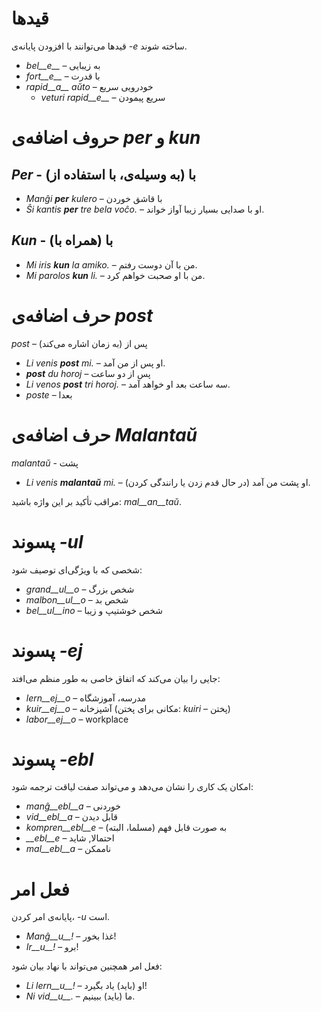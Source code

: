 # قیدها

قیدها می‌توانند با افزودن پایانه‌ی *-e* ساخته شوند.

- *bel__e__*   – به زیبایی
- *fort__e__*  – با قدرت
- *rapid__a__ aŭto*   – خودرویی سریع
	- *veturi rapid__e__*   – سریع پیمودن


# حروف اضافه‌ی *per* و *kun*

## *Per* - با (به وسیله‌ی، با استفاده از)

- *Manĝi __per__ kulero* – با قاشق خوردن
- *Ŝi kantis __per__ tre bela voĉo.* – او با صدایی بسیار زیبا آواز خواند.
 
## *Kun* - با (همراه با)        

- *Mi iris __kun__ la amiko.*    – من با آن دوست رفتم.
- *Mi parolos __kun__ li.*       – من با او صحبت خواهم کرد.



# حرف اضافه‌ی *post*

*post* – پس از (به زمان اشاره می‌کند)

- *Li venis __post__ mi.*   – او پس از من آمد.
- *__post__ du horoj* – پس از دو ساعت
- *Li venos __post__ tri horoj.* – سه ساعت بعد او خواهد آمد.
- *poste* – بعدا

# حرف اضافه‌ی *Malantaŭ*

*malantaŭ* - پشت

- *Li venis __malantaŭ__ mi.* – او پشت من آمد (در حال قدم زدن یا رانندگی کردن).

مراقب تأکید بر این واژه باشید: *mal__an__taŭ*.
 
# پسوند *-ul*

شخصی که با ویژگی‌ای توصیف شود:

- *grand__ul__o*  – شخص بزرگ
- *malbon__ul__o* – شخص بد
- *bel__ul__ino*  – شخص خوشتیپ و زیبا

 

# پسوند *-ej*

جایی را بیان می‌کند که اتفاق خاصی به طور منظم می‌افتد:

- *lern__ej__o*  – مدرسه، آموزشگاه
- *kuir__ej__o*  – آشپزخانه (مکانی برای پختن: *kuiri* – پختن)
- *labor__ej__o* – workplace
 

# پسوند *-ebl*

امکان یک کاری را نشان می‌دهد و می‌تواند صفت لیاقت ترجمه شود:

- *manĝ__ebl__a* – خوردنی
- *vid__ebl__a* – قابل دیدن
- *kompren__ebl__e* – به صورت قابل فهم (مسلما، البته)
- *__ebl__e* – احتمالا, شاید
- *mal__ebl__a* – ناممکن


# فعل امر

پایانه‌ی امر کردن، *-u* است.

- *Manĝ__u__!*   – غذا بخور!
- *Ir__u__!*   – برو!

فعل امر همچنین می‌تواند با نهاد بیان شود:

- *Li lern__u__!* – او (باید) یاد بگیرد!
- *Ni vid__u__.*  – ما (باید) ببینیم.
 
